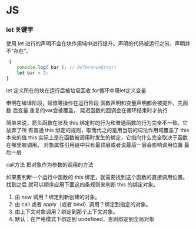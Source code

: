 # JS

### let 关键字

使用 let 进行的声明不会在块作用域中进行提升。声明的代码被运行之前，声明并不“存在”。

```javascript
 {
	console.log( bar ); // ReferenceError!
 	let bar = 2;
}
```

let 定义所在的块在运行后被垃圾回收
for循环中用let定义变量

申明在编译阶段，赋值等操作在运行阶段
函数声明和变量声明都会被提升，先函数 后变量
重复的var会被覆盖，
延迟函数的回调会在循环结束时才执行

简单来说，箭头函数在涉及 this 绑定时的行为和普通函数的行为完全不一致。它放弃了所 有普通 this 绑定的规则，取而代之的是用当前的词法作用域覆盖了 this 本来的值
this 实际上是在函数被调用时发生的绑定，它指向什么完全取决于函数在哪里被调用。
对象属性引用链中只有最顶层或者说最后一层会影响调用位置 最后一层

call方法  把对象作为参数的调用的方法

如果要判断一个运行中函数的 this 绑定，就需要找到这个函数的直接调用位置。找到之后 就可以顺序应用下面这四条规则来判断 this 的绑定对象。 

1. 由 new 调用？绑定到新创建的对象。 
2. 由 call 或者 apply（或者 bind）调用？绑定到指定的对象。
3. 由上下文对象调用？绑定到那个上下文对象。
4. 默认：在严格模式下绑定到 undefined，否则绑定到全局对象